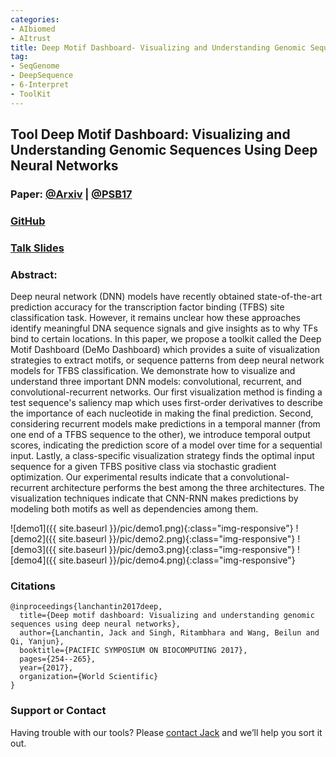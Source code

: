 ```yaml
---
categories:
- AIbiomed
- AItrust
title: Deep Motif Dashboard- Visualizing and Understanding Genomic Sequences Using Deep Neural Networks
tag:
- SeqGenome
- DeepSequence
- 6-Interpret
- ToolKit
---
```

<a name="demo"></a>
## Tool Deep Motif Dashboard: Visualizing and Understanding Genomic Sequences Using Deep Neural Networks

### Paper: [@Arxiv](https://arxiv.org/abs/1608.03644) | [@PSB17](https://psb.stanford.edu/psb-online/proceedings/psb17/lanchantin.pdf)


### [GitHub](https://github.com/QData/DeepMotif)


### [Talk Slides](https://github.com/QData/DeepMotif/blob/master/psb_talk_slides.pdf)

### Abstract:
Deep neural network (DNN) models have recently obtained state-of-the-art prediction accuracy for the transcription factor binding (TFBS) site classification task. However, it remains unclear how these approaches identify meaningful DNA sequence signals and give insights as to why TFs bind to certain locations. In this paper, we propose a toolkit called the Deep Motif Dashboard (DeMo Dashboard) which provides a suite of visualization strategies to extract motifs, or sequence patterns from deep neural network models for TFBS classification. We demonstrate how to visualize and understand three important DNN models: convolutional, recurrent, and convolutional-recurrent networks. Our first visualization method is finding a test sequence's saliency map which uses first-order derivatives to describe the importance of each nucleotide in making the final prediction. Second, considering recurrent models make predictions in a temporal manner (from one end of a TFBS sequence to the other), we introduce temporal output scores, indicating the prediction score of a model over time for a sequential input. Lastly, a class-specific visualization strategy finds the optimal input sequence for a given TFBS positive class via stochastic gradient optimization. Our experimental results indicate that a convolutional-recurrent architecture performs the best among the three architectures. The visualization techniques indicate that CNN-RNN makes predictions by modeling both motifs as well as dependencies among them.



![demo1]({{ site.baseurl }}/pic/demo1.png){:class="img-responsive"}
![demo2]({{ site.baseurl }}/pic/demo2.png){:class="img-responsive"}
![demo3]({{ site.baseurl }}/pic/demo3.png){:class="img-responsive"}
![demo4]({{ site.baseurl }}/pic/demo4.png){:class="img-responsive"}



### Citations

```
@inproceedings{lanchantin2017deep,
  title={Deep motif dashboard: Visualizing and understanding genomic sequences using deep neural networks},
  author={Lanchantin, Jack and Singh, Ritambhara and Wang, Beilun and Qi, Yanjun},
  booktitle={PACIFIC SYMPOSIUM ON BIOCOMPUTING 2017},
  pages={254--265},
  year={2017},
  organization={World Scientific}
}
```


### Support or Contact

Having trouble with our tools? Please [contact Jack](mailto:jacklanchantin@gmail.com) and we’ll help you sort it out.
